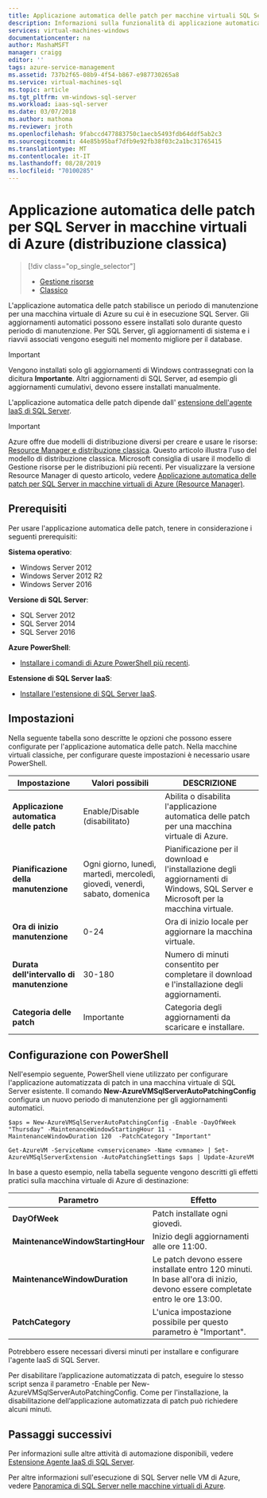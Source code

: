 ```yaml
---
title: Applicazione automatica delle patch per macchine virtuali SQL Server (distribuzione classica) | Microsoft Docs
description: Informazioni sulla funzionalità di applicazione automatica delle patch per macchine virtuali SQL Server in esecuzione in Azure con il modello di distribuzione classica.
services: virtual-machines-windows
documentationcenter: na
author: MashaMSFT
manager: craigg
editor: ''
tags: azure-service-management
ms.assetid: 737b2f65-08b9-4f54-b867-e987730265a8
ms.service: virtual-machines-sql
ms.topic: article
ms.tgt_pltfrm: vm-windows-sql-server
ms.workload: iaas-sql-server
ms.date: 03/07/2018
ms.author: mathoma
ms.reviewer: jroth
ms.openlocfilehash: 9fabccd477883750c1aecb5493fdb64ddf5ab2c3
ms.sourcegitcommit: 44e85b95baf7dfb9e92fb38f03c2a1bc31765415
ms.translationtype: MT
ms.contentlocale: it-IT
ms.lasthandoff: 08/28/2019
ms.locfileid: "70100285"
---
```

# <a name="automated-patching-for-sql-server-in-azure-virtual-machines-classic"></a>Applicazione automatica delle patch per SQL Server in macchine virtuali di Azure (distribuzione classica)
> [!div class="op_single_selector"]
> * [Gestione risorse](../sql/virtual-machines-windows-sql-automated-patching.md)
> * [Classico](../classic/sql-automated-patching.md)
> 
> 

L'applicazione automatica delle patch stabilisce un periodo di manutenzione per una macchina virtuale di Azure su cui è in esecuzione SQL Server. Gli aggiornamenti automatici possono essere installati solo durante questo periodo di manutenzione. Per SQL Server, gli aggiornamenti di sistema e i riavvii associati vengono eseguiti nel momento migliore per il database. 

> [!IMPORTANT]
> Vengono installati solo gli aggiornamenti di Windows contrassegnati con la dicitura **Importante**. Altri aggiornamenti di SQL Server, ad esempio gli aggiornamenti cumulativi, devono essere installati manualmente. 

L'applicazione automatica delle patch dipende dall' [estensione dell'agente IaaS di SQL Server](../classic/sql-server-agent-extension.md).

> [!IMPORTANT] 
> Azure offre due modelli di distribuzione diversi per creare e usare le risorse: [Resource Manager e distribuzione classica](../../../azure-resource-manager/resource-manager-deployment-model.md). Questo articolo illustra l'uso del modello di distribuzione classica. Microsoft consiglia di usare il modello di Gestione risorse per le distribuzioni più recenti. Per visualizzare la versione Resource Manager di questo articolo, vedere [Applicazione automatica delle patch per SQL Server in macchine virtuali di Azure (Resource Manager)](../sql/virtual-machines-windows-sql-automated-patching.md).

## <a name="prerequisites"></a>Prerequisiti
Per usare l'applicazione automatica delle patch, tenere in considerazione i seguenti prerequisiti:

**Sistema operativo**:

* Windows Server 2012
* Windows Server 2012 R2
* Windows Server 2016

**Versione di SQL Server**:

* SQL Server 2012
* SQL Server 2014
* SQL Server 2016

**Azure PowerShell**:

* [Installare i comandi di Azure PowerShell più recenti](/powershell/azure/overview).

**Estensione di SQL Server IaaS**:

* [Installare l'estensione di SQL Server IaaS](../classic/sql-server-agent-extension.md).

## <a name="settings"></a>Impostazioni
Nella seguente tabella sono descritte le opzioni che possono essere configurate per l'applicazione automatica delle patch. Nella macchine virtuali classiche, per configurare queste impostazioni è necessario usare PowerShell.

| Impostazione | Valori possibili | DESCRIZIONE |
| --- | --- | --- |
| **Applicazione automatica delle patch** |Enable/Disable (disabilitato) |Abilita o disabilita l'applicazione automatica delle patch per una macchina virtuale di Azure. |
| **Pianificazione della manutenzione** |Ogni giorno, lunedì, martedì, mercoledì, giovedì, venerdì, sabato, domenica |Pianificazione per il download e l'installazione degli aggiornamenti di Windows, SQL Server e Microsoft per la macchina virtuale. |
| **Ora di inizio manutenzione** |0-24 |Ora di inizio locale per aggiornare la macchina virtuale. |
| **Durata dell'intervallo di manutenzione** |30-180 |Numero di minuti consentito per completare il download e l'installazione degli aggiornamenti. |
| **Categoria delle patch** |Importante |Categoria degli aggiornamenti da scaricare e installare. |

## <a name="configuration-with-powershell"></a>Configurazione con PowerShell
Nell'esempio seguente, PowerShell viene utilizzato per configurare l'applicazione automatizzata di patch in una macchina virtuale di SQL Server esistente. Il comando **New-AzureVMSqlServerAutoPatchingConfig** configura un nuovo periodo di manutenzione per gli aggiornamenti automatici.

    $aps = New-AzureVMSqlServerAutoPatchingConfig -Enable -DayOfWeek "Thursday" -MaintenanceWindowStartingHour 11 -MaintenanceWindowDuration 120  -PatchCategory "Important"

    Get-AzureVM -ServiceName <vmservicename> -Name <vmname> | Set-AzureVMSqlServerExtension -AutoPatchingSettings $aps | Update-AzureVM

In base a questo esempio, nella tabella seguente vengono descritti gli effetti pratici sulla macchina virtuale di Azure di destinazione:

| Parametro | Effetto |
| --- | --- |
| **DayOfWeek** |Patch installate ogni giovedì. |
| **MaintenanceWindowStartingHour** |Inizio degli aggiornamenti alle ore 11:00. |
| **MaintenanceWindowDuration** |Le patch devono essere installate entro 120 minuti. In base all'ora di inizio, devono essere completate entro le ore 13:00. |
| **PatchCategory** |L'unica impostazione possibile per questo parametro è "Important". |

Potrebbero essere necessari diversi minuti per installare e configurare l'agente IaaS di SQL Server.

Per disabilitare l’applicazione automatizzata di patch, eseguire lo stesso script senza il parametro -Enable per New-AzureVMSqlServerAutoPatchingConfig. Come per l'installazione, la disabilitazione dell’applicazione automatizzata di patch può richiedere alcuni minuti.

## <a name="next-steps"></a>Passaggi successivi
Per informazioni sulle altre attività di automazione disponibili, vedere [Estensione Agente IaaS di SQL Server](../classic/sql-server-agent-extension.md).

Per altre informazioni sull'esecuzione di SQL Server nelle VM di Azure, vedere [Panoramica di SQL Server nelle macchine virtuali di Azure](../sql/virtual-machines-windows-sql-server-iaas-overview.md).


